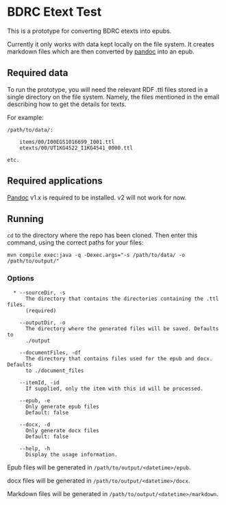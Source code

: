 # BDRC Etext Test 

This is a prototype for converting BDRC etexts into epubs.

Currently it only works with data kept locally on the file system. It creates markdown files which are then converted by [pandoc](http://pandoc.org/) into an epub.

## Required data

To run the prototype, you will need the relevant RDF .ttl files stored in a single directory on the file system. Namely, the files mentioned in the email describing how to get the details for texts.

For example:

    /path/to/data/:
    
        items/00/I00EGS1016699_I001.ttl
        etexts/00/UT1KG4522_I1KG4541_0000.ttl

    etc.
        
## Required applications

[Pandoc](http://pandoc.org/) v1.x is required to be installed. v2 will not work for now. 

## Running

`cd` to the directory where the repo has been cloned. Then enter this command, using the correct paths for your files:

    mvn compile exec:java -q -Dexec.args="-s /path/to/data/ -o /path/to/output/"

### Options

      * --sourceDir, -s
          The directory that contains the directories containing the .ttl files. 
          (required) 
          
        --outputDir, -o
          The directory where the generated files will be saved. Defaults to 
          ./output 
          
        --documentFiles, -df
          The directory that contains files used for the epub and docx. Defaults 
          to ./document_files
          
        --itemId, -id
          If supplied, only the item with this id will be processed.
          
        --epub, -e
          Only generate epub files
          Default: false
            
        --docx, -d
          Only generate docx files
          Default: false
          
        --help, -h
          Display the usage information.

Epub files will be generated in `/path/to/output/<datetime>/epub`.

docx files will be generated in `/path/to/output/<datetime>/docx`.

Markdown files will be generated in `/path/to/output/<datetime>/markdown`.

